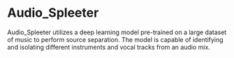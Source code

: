 # Audio_Spleeter
Audio_Spleeter utilizes a deep learning model pre-trained on a large dataset of music to perform source separation. The model is capable of identifying and isolating different instruments and vocal tracks from an audio mix.
